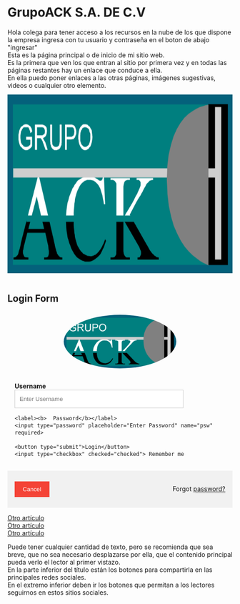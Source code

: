<!DOCTYPE html>
<html lang="es">
<head>
<meta http-equiv="Content-Type" content="text/html; charset=windows-1252">
<title>Mi sitio web</title>
<meta name="Description" content="Paginas donde encontrar contenido interesante">
<meta name="viewport" content="initial-scale=1.0, user-scalable=yes">
<meta name="Robots" content="index, follow">
<link href="style/estilo.css" rel="stylesheet" type="text/css" media="screen">
</head> 
<body>
<div id="inicio"></div>
<div id="header">
<?php    
    include "include/acklogo.png";   
?>
<div id="page">
<h1>GrupoACK S.A. DE C.V</h1>
<?php    
    include "include/acklogo.png";   
?>

<div class="intro">
Hola colega para tener acceso a los recursos en la nube de los que dispone la empresa ingresa con tu usuario y contraseña en el boton de abajo "ingresar"
</div>
Esta es la página principal o de inicio de mi sitio web.<br>
Es la primera que ven los que entran al sitio por primera vez y en todas las páginas restantes hay un enlace que conduce a ella.<br>
En ella puedo poner enlaces a las otras páginas, imágenes sugestivas, videos o cualquier otro elemento.<br>
<img style="margin:12px 0 12px 0;" src="img/acklogo.png" width="620" height="400" alt="Imagen para el intro" title="Mi sitio web, actualidad y tecnologia"><br>


<style>
form {

}
input[type=text], input[type=password] {
    width: 80%;
    padding: 12px 10px;
    margin: 0px 0;
    display: block;
    border: 1px solid #ccc;
    box-sizing: border-box;
}
button {
    background-color: #4CAF50;
    color: white;
    padding: 14px 20px;
    margin: 8px 0;
    border: none;
    cursor: pointer;
    width: 40%;
}
button:hover {
    opacity: 0.8;
}
.cancelbtn {
    width: auto;
    padding: 10px 18px;
    background-color: #f44336;
}
.imgcontainer {
    text-align: center;
    margin: 24px 0 12px 0;
}
img.avatar {
    width: 50%;
    border-radius: 50%;
}
.container {
    padding: 16px;
}
span.psw {
    float: right;
    padding-top: 16px;
}
/* Change styles for span and cancel button on extra small screens */
@media screen and (max-width: 300px) {
    span.psw {
       display: block;
       float: none;
    }
    .cancelbtn {
       width: 50%;
    }
}
</style>

<h2>Login Form</h2>

<form action="/action_page.php">
  <div class="imgcontainer">
    <img src="acklogo.png" alt="Avatar" class="avatar">
  </div>

  <div class="container">
    <label><b>Username</b></label>
    <input type="text" placeholder="Enter Username" name="uname" required>

    <label><b>  Password</b></label>
    <input type="password" placeholder="Enter Password" name="psw" required>
        
    <button type="submit">Login</button>
    <input type="checkbox" checked="checked"> Remember me
  </div>

  <div class="container" style="background-color:#f1f1f1">
    <button type="button" class="cancelbtn">Cancel</button>
    <span class="psw">Forgot <a href="#">password?</a></span>
  </div>
</form>

<a href="articulo2.php">Otro artículo</a><br>
<a href="articulo3.php">Otro artículo</a><br>
<a href="articulo4.php">Otro artículo</a><br>
</div>

Puede tener cualquier cantidad de texto, pero se recomienda que sea breve, que no sea necesario desplazarse por ella, que el contenido principal pueda verlo el lector al primer vistazo.<br>
En la parte inferior del título están los botones para compartirla en las principales redes sociales.<br>
En el extremo inferior deben ir los botones que permitan a los lectores seguirnos en estos sitios sociales.<br>
<br>

<?php    
    include "include/share.php";   
?> 
